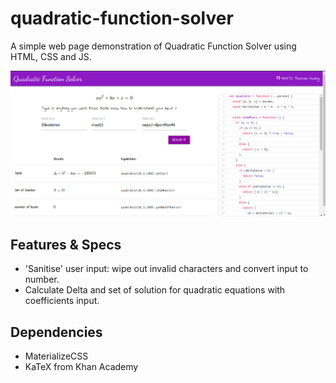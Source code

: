 # quadratic-function-solver

A simple web page demonstration of Quadratic Function Solver using HTML, CSS and JS.

![screenshot](https://raw.githubusercontent.com/mnhthng-thms/quadratic-function-solver/master/_screenshots/screenshot-0.png)

## Features & Specs

- 'Sanitise' user input: wipe out invalid characters and convert input to number.
- Calculate Delta and set of solution for quadratic equations with coefficients input.

## Dependencies

- MaterializeCSS
- KaTeX from Khan Academy
